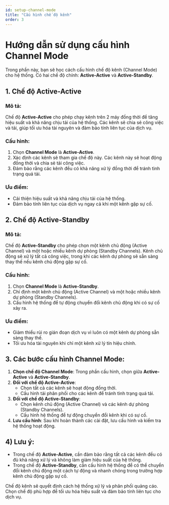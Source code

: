 ```yaml
---
id: setup-channel-mode
title: "Cấu hình chế độ kênh"
order: 3
---
```


# Hướng dẫn sử dụng cấu hình Channel Mode

Trong phần này, bạn sẽ học cách cấu hình chế độ kênh (Channel Mode) cho hệ thống. Có hai chế độ chính: **Active-Active** và **Active-Standby**.

## 1. Chế độ Active-Active

### Mô tả:

Chế độ **Active-Active** cho phép chạy kênh trên 2 máy đồng thời để tăng hiệu suất và khả năng chịu tải của hệ thống. Các kênh sẽ chia sẻ công việc và tải, giúp tối ưu hóa tài nguyên và đảm bảo tính liên tục của dịch vụ.

### Cấu hình:

1. Chọn **Channel Mode** là **Active-Active**.
2. Xác định các kênh sẽ tham gia chế độ này. Các kênh này sẽ hoạt động đồng thời và chia sẻ tải công việc.
3. Đảm bảo rằng các kênh đều có khả năng xử lý đồng thời để tránh tình trạng quá tải.

### Ưu điểm:

- Cải thiện hiệu suất và khả năng chịu tải của hệ thống.
- Đảm bảo tính liên tục của dịch vụ ngay cả khi một kênh gặp sự cố.

## 2. Chế độ Active-Standby

### Mô tả:

Chế độ **Active-Standby** cho phép chọn một kênh chủ động (Active Channel) và một hoặc nhiều kênh dự phòng (Standby Channels). Kênh chủ động sẽ xử lý tất cả công việc, trong khi các kênh dự phòng sẽ sẵn sàng thay thế nếu kênh chủ động gặp sự cố.

### Cấu hình:

1. Chọn **Channel Mode** là **Active-Standby**.
2. Chỉ định một kênh chủ động (Active Channel) và một hoặc nhiều kênh dự phòng (Standby Channels).
3. Cấu hình hệ thống để tự động chuyển đổi kênh chủ động khi có sự cố xảy ra.

### Ưu điểm:

- Giảm thiểu rủi ro gián đoạn dịch vụ vì luôn có một kênh dự phòng sẵn sàng thay thế.
- Tối ưu hóa tài nguyên khi chỉ một kênh xử lý tín hiệu chính.

## 3. Các bước cấu hình Channel Mode:

1. **Chọn chế độ Channel Mode**: Trong phần cấu hình, chọn giữa **Active-Active** và **Active-Standby**.
2. **Đối với chế độ Active-Active**:
   - Chọn tất cả các kênh sẽ hoạt động đồng thời.
   - Cấu hình tải phân phối cho các kênh để tránh tình trạng quá tải.
3. **Đối với chế độ Active-Standby**:
   - Chọn kênh chủ động (Active Channel) và các kênh dự phòng (Standby Channels).
   - Cấu hình hệ thống để tự động chuyển đổi kênh khi có sự cố.
4. **Lưu cấu hình**: Sau khi hoàn thành các cài đặt, lưu cấu hình và kiểm tra hệ thống hoạt động.

## 4) Lưu ý:

- Trong chế độ **Active-Active**, cần đảm bảo rằng tất cả các kênh đều có đủ khả năng xử lý và không làm giảm hiệu suất của hệ thống.
- Trong chế độ **Active-Standby**, cần cấu hình hệ thống để có thể chuyển đổi kênh chủ động một cách tự động và nhanh chóng trong trường hợp kênh chủ động gặp sự cố.

Chế độ kênh sẽ quyết định cách hệ thống xử lý và phân phối quảng cáo. Chọn chế độ phù hợp để tối ưu hóa hiệu suất và đảm bảo tính liên tục cho dịch vụ.
